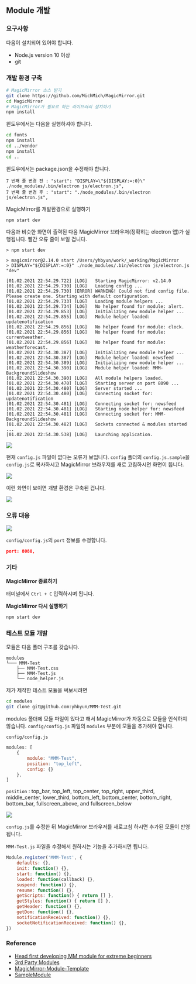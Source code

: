 ## Module 개발

### 요구사항

다음이 설치되어 있어야 합니다.
* Node.js version 10 이상
* git

### 개발 환경 구축

```sh
# MagicMirror 소스 받기
git clone https://github.com/MichMich/MagicMirror.git
cd MagicMirror
# MagicMirror가 필요로 하는 라이브러리 설치하기
npm install
```

윈도우에서는 다음을 실행하셔야 합니다.

```sh
cd fonts
npm install
cd ../vendor
npm install
cd ..
```

윈도우에서는 package.json을 수정해야 합니다.

```
7 번째 줄 변경 전 : "start": "DISPLAY=\"${DISPLAY:=:0}\" ./node_modules/.bin/electron js/electron.js",
7 번째 줄 변경 후 : "start": "./node_modules/.bin/electron js/electron.js",
```

MagicMirror를 개발환경으로 실행하기
```
npm start dev
```

다음과 비슷한 화면이 출력된 다음 MagicMirror 브라우저(정확히는 electron 앱)가 실행됩니다. 빨간 오류 줄이 보일 겁니다.

```
> npm start dev

> magicmirror@2.14.0 start /Users/yhbyun/work/_working/MagicMirror
> DISPLAY="${DISPLAY:=:0}" ./node_modules/.bin/electron js/electron.js "dev"

[01.02.2021 22:54.29.722] [LOG]   Starting MagicMirror: v2.14.0
[01.02.2021 22:54.29.730] [LOG]   Loading config ...
[01.02.2021 22:54.29.730] [ERROR] WARNING! Could not find config file. Please create one. Starting with default configuration.
[01.02.2021 22:54.29.733] [LOG]   Loading module helpers ...
[01.02.2021 22:54.29.734] [LOG]   No helper found for module: alert.
[01.02.2021 22:54.29.853] [LOG]   Initializing new module helper ...
[01.02.2021 22:54.29.855] [LOG]   Module helper loaded: updatenotification
[01.02.2021 22:54.29.856] [LOG]   No helper found for module: clock.
[01.02.2021 22:54.29.856] [LOG]   No helper found for module: currentweather.
[01.02.2021 22:54.29.856] [LOG]   No helper found for module: weatherforecast.
[01.02.2021 22:54.30.387] [LOG]   Initializing new module helper ...
[01.02.2021 22:54.30.387] [LOG]   Module helper loaded: newsfeed
[01.02.2021 22:54.30.389] [LOG]   Initializing new module helper ...
[01.02.2021 22:54.30.390] [LOG]   Module helper loaded: MMM-BackgroundSlideshow
[01.02.2021 22:54.30.390] [LOG]   All module helpers loaded.
[01.02.2021 22:54.30.470] [LOG]   Starting server on port 8090 ...
[01.02.2021 22:54.30.480] [LOG]   Server started ...
[01.02.2021 22:54.30.480] [LOG]   Connecting socket for: updatenotification
[01.02.2021 22:54.30.481] [LOG]   Connecting socket for: newsfeed
[01.02.2021 22:54.30.481] [LOG]   Starting node helper for: newsfeed
[01.02.2021 22:54.30.481] [LOG]   Connecting socket for: MMM-BackgroundSlideshow
[01.02.2021 22:54.30.482] [LOG]   Sockets connected & modules started ...
[01.02.2021 22:54.30.538] [LOG]   Launching application.
```

![](https://github.com/yhbyun/publisher-meetup/raw/master/images/magic-mirror-shot1.png)

현재 `config.js` 파일이 없다는 오류가 보입니다. `config` 폴더의 `config.js.sample`을 `config.js`로
복사하시고 MagicMirror 브라우저를 새로 고침하시면 화면이 뜹니다.

![](https://github.com/yhbyun/publisher-meetup/raw/master/images/copy-config.jpg)

이런 화면이 보이면 개발 환경은 구축된 겁니다.

![](https://github.com/yhbyun/publisher-meetup/raw/master/images/sshot2.jpg)

### 오류 대응

![](https://github.com/yhbyun/publisher-meetup/raw/master/images/error1.jpg)

`config/config.js`의 `port` 정보를 수정합니다.

```json
port: 8080,
```

### 기타

**MagicMirror 종료하기**

터미널에서 `Ctrl + C` 입력하시며 됩니다.

**MagicMirror 다시 실행하기**

```sh
npm start dev
```

### 테스트 모듈 개발

모듈은 다음 폴더 구조를 갖습니다.
```
modules
└─── MMM-Test
    ├── MMM-Test.css
    ├── MMM-Test.js
    └── node_helper.js
```

제가 제작한 테스트 모듈을 써보시려면
```sh
cd modules
git clone git@github.com:yhbyun/MMM-Test.git
```

modules 폴더에 모듈 파일이 있다고 해서 MagicMirror가 자동으로 모듈을 인식하지 않습니다.
`config/config.js` 파일의 `modules` 부분에 모듈을 추가해야 합니다.

`config/config.js`
```js
modules: [
    {
        module: "MMM-Test",
        position: "top_left",
        config: {}
    },
]
```

`position` : top_bar, top_left, top_center, top_right, upper_third, middle_center, lower_third, bottom_left, bottom_center, bottom_right, bottom_bar, fullscreen_above, and fullscreen_below

![](https://img1.daumcdn.net/thumb/R1280x0/?scode=mtistory2&fname=https%3A%2F%2Fblog.kakaocdn.net%2Fdn%2FPdydg%2FbtqNDo1l1kg%2F3XqpwK85RbV2jNDtDeJyYK%2Fimg.jpg)

`config.js`를 수정한 뒤 MagicMirror 브라우저를 새로고침 하시면 추가된 모듈이 반영됩니다.

`MMM-Test.js` 파일을 수정해서 원하시는 기능을 추가하시면 됩니다.
```js
Module.register('MMM-Test', {
    defaults: {},
    init: function() {},
    start: function() {},
    loaded: function(callback) {},
    suspend: function() {},
    resume: function() {},
    getScripts: function() { return [] },
    getStyles: function() { return [] },
    getHeader: function() {},
    getDom: function() {},
    notificationReceived: function() {},
    socketNotificationReceived: function() {},
})
```

### Reference

* [Head first developing MM module for extreme beginners](https://forum.magicmirror.builders/topic/8534/head-first-developing-mm-module-for-extreme-beginners)
* [3rd Party Modules](https://github.com/MichMich/MagicMirror/wiki/3rd-party-modules)
* [MagicMirror-Module-Template](https://github.com/roramirez/MagicMirror-Module-Template)
* [SampleModule](https://github.com/sdetweil/SampleModule)
